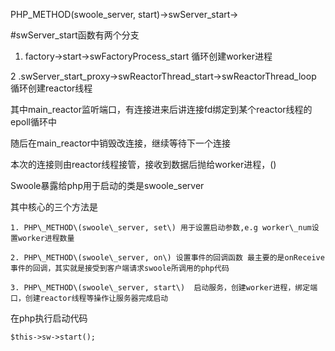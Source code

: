 PHP\_METHOD\(swoole\_server, start\)-&gt;swServer\_start-&gt;

\#swServer\_start函数有两个分支

1. factory-&gt;start-&gt;swFactoryProcess\_start 循环创建worker进程





2 .swServer\_start\_proxy-&gt;swReactorThread\_start-&gt;swReactorThread\_loop 循环创建reactor线程



其中main\_reactor监听端口，有连接进来后讲连接fd绑定到某个reactor线程的epoll循环中



随后在main\_reactor中销毁改连接，继续等待下一个连接



本次的连接则由reactor线程接管，接收到数据后抛给worker进程，\(\)







Swoole暴露给php用于启动的类是swoole\_server



其中核心的三个方法是

    1. PHP\_METHOD\(swoole\_server, set\) 用于设置启动参数,e.g worker\_num设置worker进程数量

    2. PHP\_METHOD\(swoole\_server, on\) 设置事件的回调函数 最主要的是onReceive事件的回调，其实就是接受到客户端请求swoole所调用的php代码

    3. PHP\_METHOD\(swoole\_server, start\)  启动服务，创建worker进程，绑定端口，创建reactor线程等操作让服务器完成启动

    

在php执行启动代码

```
$this->sw->start();    
```

    

    



